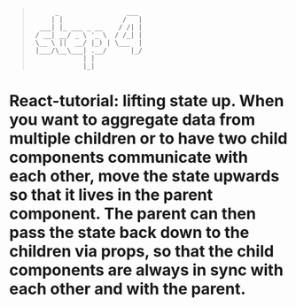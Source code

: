 > ```
>       _                 ___ 
>      | |               /   |
>   ___| |_ ___ _ __    / /| |
>  / __| __/ _ \ '_ \  / /_| |
>  \__ \ ||  __/ |_) | \___  |
>  |___/\__\___| .__/      |_/
>              | |            
>              |_|           
> ```

# React-tutorial: lifting state up. When you want to aggregate data from multiple children or to have two child components communicate with each other, move the state upwards so that it lives in the parent component. The parent can then pass the state back down to the children via props, so that the child components are always in sync with each other and with the parent.